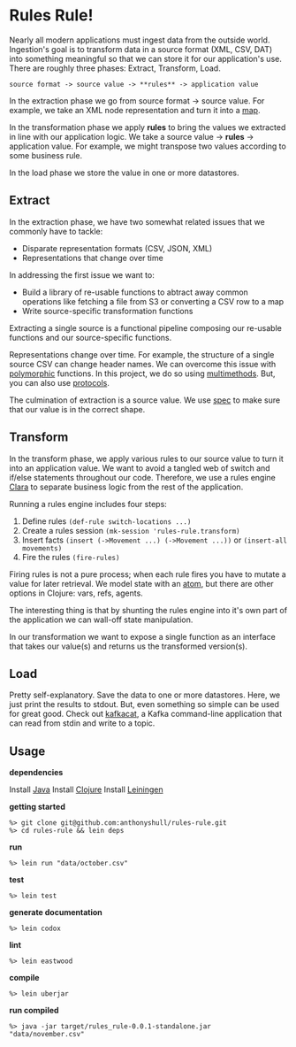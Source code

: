 # Rules Rule!

Nearly all modern applications must ingest data from the outside world.
Ingestion's goal is to transform data in a source format (XML, CSV, DAT) into something meaningful so that we can store it for our application's use.
There are roughly three phases: Extract, Transform, Load.

```
source format -> source value -> **rules** -> application value
```

In the extraction phase we go from source format -> source value.
For example, we take an XML node representation and turn it into a [map](https://clojure.org/reference/data_structures#Maps).

In the transformation phase we apply **rules** to bring the values we extracted in line with our application logic.
We take a source value -> **rules** -> application value.
For example, we might transpose two values according to some business rule.

In the load phase we store the value in one or more datastores.

## Extract

In the extraction phase, we have two somewhat related issues that we commonly have to tackle:

+ Disparate representation formats (CSV, JSON, XML)
+ Representations that change over time

In addressing the first issue we want to:

+ Build a library of re-usable functions to abtract away common operations like fetching a file from S3 or converting a CSV row to a map
+ Write source-specific transformation functions

Extracting a single source is a functional pipeline composing our re-usable functions and our source-specific functions.

Representations change over time.
For example, the structure of a single source CSV can change header names.
We can overcome this issue with [polymorphic](https://en.wikipedia.org/wiki/Polymorphism_(computer_science)) functions.
In this project, we do so using [multimethods](https://clojure.org/reference/multimethods).
But, you can also use [protocols](https://clojure.org/reference/protocols).

The culmination of extraction is a source value.
We use [spec](https://clojure.org/guides/spec) to make sure that our value is in the correct shape.

## Transform

In the transform phase, we apply various rules to our source value to turn it into an application value.
We want to avoid a tangled web of switch and if/else statements throughout our code.
Therefore, we use a rules engine [Clara](http://www.clara-rules.org/) to separate business logic from the rest of the application.

Running a rules engine includes four steps:

1. Define rules `(def-rule switch-locations ...)`
2. Create a rules session `(mk-session 'rules-rule.transform)`
3. Insert facts `(insert (->Movement ...) (->Movement ...))` or `(insert-all movements)`
4. Fire the rules `(fire-rules)`

Firing rules is not a pure process; when each rule fires you have to mutate a value for later retrieval.
We model state with an [atom](https://clojure.org/reference/atoms), but there are other options in Clojure: vars, refs, agents.

The interesting thing is that by shunting the rules engine into it's own part of the application we can wall-off state manipulation.

In our transformation we want to expose a single function as an interface that takes our value(s) and returns us the transformed version(s).

## Load

Pretty self-explanatory.
Save the data to one or more datastores.
Here, we just print the results to stdout.
But, even something so simple can be used for great good.
Check out [kafkacat](https://github.com/edenhill/kafkacat), a Kafka command-line application that can read from stdin and write to a topic.

## Usage

**dependencies**

Install [Java](https://www.digitalocean.com/community/tutorials/how-to-install-java-with-apt-on-ubuntu-18-04)
Install [Clojure](https://clojure.org/guides/getting_started#_installation_on_linux)
Install [Leiningen](https://leiningen.org/)

**getting started**
```
%> git clone git@github.com:anthonyshull/rules-rule.git
%> cd rules-rule && lein deps
```
**run**
```
%> lein run "data/october.csv"
```

**test**
```
%> lein test
```

**generate documentation**
```
%> lein codox
```

**lint**
```
%> lein eastwood
```

**compile**
```
%> lein uberjar
```

**run compiled**
```
%> java -jar target/rules_rule-0.0.1-standalone.jar "data/november.csv"
```
